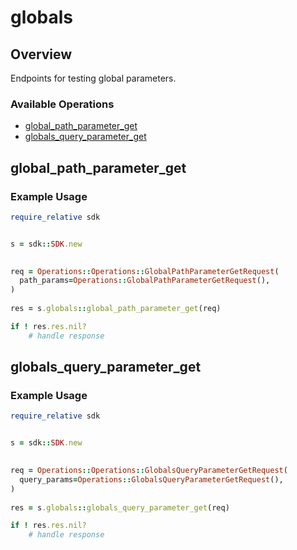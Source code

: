 # globals

## Overview

Endpoints for testing global parameters.

### Available Operations

* [global_path_parameter_get](#global_path_parameter_get)
* [globals_query_parameter_get](#globals_query_parameter_get)

## global_path_parameter_get

### Example Usage

```ruby
require_relative sdk


s = sdk::SDK.new

   
req = Operations::Operations::GlobalPathParameterGetRequest(
  path_params=Operations::GlobalPathParameterGetRequest(),
)
    
res = s.globals::global_path_parameter_get(req)

if ! res.res.nil?
    # handle response

```

## globals_query_parameter_get

### Example Usage

```ruby
require_relative sdk


s = sdk::SDK.new

   
req = Operations::Operations::GlobalsQueryParameterGetRequest(
  query_params=Operations::GlobalsQueryParameterGetRequest(),
)
    
res = s.globals::globals_query_parameter_get(req)

if ! res.res.nil?
    # handle response

```
